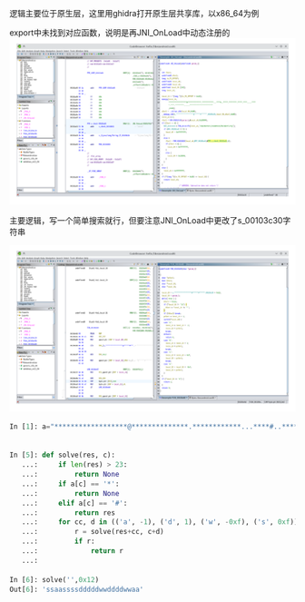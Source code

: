 逻辑主要位于原生层，这里用ghidra打开原生层共享库，以x86_64为例

export中未找到对应函数，说明是再JNI_OnLoad中动态注册的
![](image.png)

主要逻辑，写一个简单搜索就行，但要注意JNI_OnLoad中更改了s_00103c30字符串

![](image-1.png)

```python
In [1]: a="******************@**************.************...****#..*****.********.*****.****.....*****.****.*********......***********************"


In [5]: def solve(res, c):
   ...:     if len(res) > 23:
   ...:         return None
   ...:     if a[c] == '*':
   ...:         return None
   ...:     elif a[c] == '#':
   ...:         return res
   ...:     for cc, d in (('a', -1), ('d', 1), ('w', -0xf), ('s', 0xf)):
   ...:         r = solve(res+cc, c+d)
   ...:         if r:
   ...:             return r
   ...: 

In [6]: solve('',0x12)
Out[6]: 'ssaassssdddddwwddddwwaa'
```